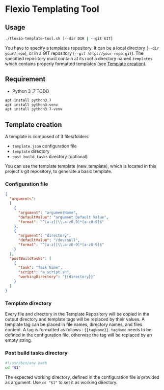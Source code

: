 # Flexio Templating Tool

## Usage
```bash
./flexio-template-tool.sh [--dir DIR | --git GIT]
```
You have to specify a templates repository. It can be a local directory (`--dir your/repo`), or in a GIT repository (`--git http://your-repo.git`).
The specified repository must contain at its root a directory named `templates` which contains properly formatted templates (see  [Template creation](#template-creation)).

## Requirement
* Python 3 .7
TODO

```bash
apt install python3.7
apt install python3-venv
apt install python3.7-venv
```

## Template creation
A template is composed of 3 files/folders
* `template.json` configuration file
* `template` directory
* `post_build_tasks` directory (optional)

You can use the template template (new_template), which is located in this project's git repository, to generate a basic template.

### Configuration file
```json
{
  "arguments":
  [
    {
      "argument": "argumentName",
      "defaultValue": "argument Default Value",
      "format": "^[a-z][\\.a-z0-9]*[a-z0-9]$"
    },
    {
      "argument": "directory",
      "defaultValue": "/dev/null",
      "format": "^[a-z][\\.a-z0-9]*[a-z0-9]$"
    }
  ],
  "postBuildTasks": [
    {
      "task": "Task Name",
      "script": "a_script.sh",
      "workingDirectory": "{{directory}}"
    }
  ]
}

```
### Template directory
Every file and directory in the Template Repository will be copied in the output directory and template tags will be replaced by their values.
A template tag can be placed in file names, directory names, and files content. A tag is formatted as follows :
`{{tagName}}`. `tagName` needs to be defined in the configuration file, otherwise the tag will be replaced by an empty string. 

### Post build tasks directory
```bash
#!/usr/bin/env bash
cd "$1"
```
The expected working directory, defined in the configuration file is provided as argument. Use `cd "$1"` to set it as working directory.